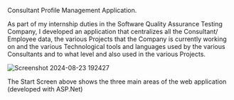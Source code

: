 Consultant Profile Management Application.

As part of my internship duties in the Software Quality Assurance Testing Company, I developed an application that centralizes all the Consultant/ Employee data, the various Projects that the Company is currently working on and the various Technological tools and languages used by the various Consultants and to what level and also used in the various Projects.


![Screenshot 2024-08-23 192427](https://github.com/user-attachments/assets/dec640b6-d9c1-45ce-97b9-7e7c8421596e)

The Start Screen above shows the three main areas of the web application (developed with ASP.Net)
